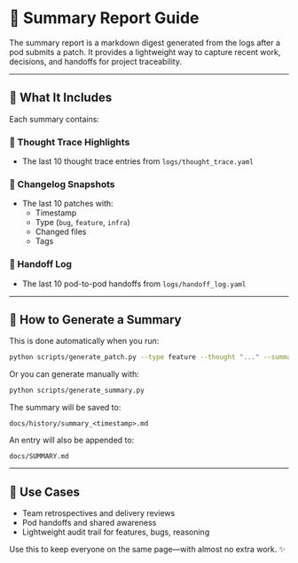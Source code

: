 # 📓 Summary Report Guide

The summary report is a markdown digest generated from the logs after a pod submits a patch. It provides a lightweight way to capture recent work, decisions, and handoffs for project traceability.

---

## 📅 What It Includes

Each summary contains:

### 🧠 Thought Trace Highlights
- The last 10 thought trace entries from `logs/thought_trace.yaml`

### 📒 Changelog Snapshots
- The last 10 patches with:
  - Timestamp
  - Type (`bug`, `feature`, `infra`)
  - Changed files
  - Tags

### 🔁 Handoff Log
- The last 10 pod-to-pod handoffs from `logs/handoff_log.yaml`

---

## 🔧 How to Generate a Summary

This is done automatically when you run:
```bash
python scripts/generate_patch.py --type feature --thought "..." --summary
```

Or you can generate manually with:
```bash
python scripts/generate_summary.py
```

The summary will be saved to:
```
docs/history/summary_<timestamp>.md
```

An entry will also be appended to:
```
docs/SUMMARY.md
```

---

## 🔄 Use Cases
- Team retrospectives and delivery reviews
- Pod handoffs and shared awareness
- Lightweight audit trail for features, bugs, reasoning

Use this to keep everyone on the same page—with almost no extra work. ✨

